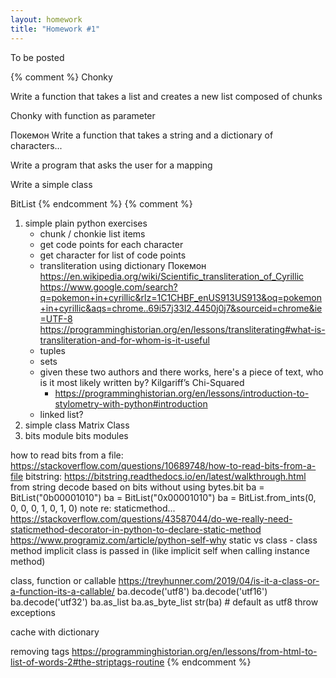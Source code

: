 ```yaml
---
layout: homework
title: "Homework #1"
---
```


To be posted

{% comment %}
Chonky

Write a function that takes a list and creates a new list composed of chunks

Chonky with function as parameter

Покемон
Write a function that takes a string and a dictionary of characters...

Write a program that asks the user for a mapping

Write a simple class 

BitList
{% endcomment %}
{% comment %}

1. simple plain python exercises
	* chunk / chonkie list items
	* get code points for each character
	* get character for list of code points
	* transliteration using dictionary
	Покемон
	https://en.wikipedia.org/wiki/Scientific_transliteration_of_Cyrillic
	https://www.google.com/search?q=pokemon+in+cyrillic&rlz=1C1CHBF_enUS913US913&oq=pokemon+in+cyrillic&aqs=chrome..69i57j33l2.4450j0j7&sourceid=chrome&ie=UTF-8
	https://programminghistorian.org/en/lessons/transliterating#what-is-transliteration-and-for-whom-is-it-useful
	* tuples
	* sets
	* given these two authors and there works, here's a piece of text, who is it most likely written by?  Kilgariff’s Chi-Squared
		* https://programminghistorian.org/en/lessons/introduction-to-stylometry-with-python#introduction
	* linked list?
2. simple class
Matrix Class	
3. bits module
bits modules

how to read bits from a file: https://stackoverflow.com/questions/10689748/how-to-read-bits-from-a-file
bitstring: https://bitstring.readthedocs.io/en/latest/walkthrough.html
from string
decode based on bits without using bytes.bit
ba = BitList("0b00001010")
ba = BitList("0x00001010")
ba = BitList.from_ints(0, 0, 0, 0, 1, 0, 1, 0)
note re: staticmethod... https://stackoverflow.com/questions/43587044/do-we-really-need-staticmethod-decorator-in-python-to-declare-static-method
https://www.programiz.com/article/python-self-why
static vs class - class method implicit class is passed in (like implicit self when calling instance method)

class, function or callable https://treyhunner.com/2019/04/is-it-a-class-or-a-function-its-a-callable/
ba.decode('utf8')
ba.decode('utf16')
ba.decode('utf32')
ba.as_list
ba.as_byte_list
str(ba) # default as utf8
throw exceptions


cache with dictionary


removing tags
https://programminghistorian.org/en/lessons/from-html-to-list-of-words-2#the-striptags-routine
{% endcomment %}
